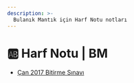 ```yaml
---
description: >-
  Bulanık Mantık için Harf Notu notları
---
```


# 🆎 Harf Notu \| BM

<!--YPackage.YGitbookIntegration-tarafından-otomatik-oluşturulmuştur-->

- [Çan 2017 Bitirme Sınavı](%C3%87an%202017%20Bitirme%20S%C4%B1nav%C4%B1.png)

<!--YPackage.YGitbookIntegration-tarafından-otomatik-oluşturulmuştur-->
